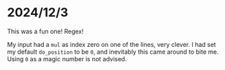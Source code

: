 # 2024/12/3

This was a fun one! Regex!

My input had a `mul` as index zero on one of the lines, very clever. I had set my default `do_position` to be `0`, and inevitably this came around to bite me. Using `0` as a magic number is not advised.
